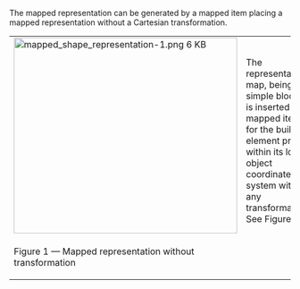 The mapped representation can be generated by a mapped item placing a mapped representation without a Cartesian transformation.

<table summary="mapped without transformation">
 <tr>
  <td>
   <img src="../../figures/examples/mapped_shape_representation-1.png" width="400" height="350" alt="mapped_shape_representation-1.png 6 KB">
  </td>
  <td style="vertical-align:bottom;">
   <p>
    The representation map, being a simple block, is inserted as a mapped item for the building element proxy within its local object 
    coordinate system without any transformation. See Figure 1.
   </p>
  </td>	
 </tr>
 <tr style="height:20px;">
  <td style=" vertical-align:bottom;">
   <p class="figure">Figure 1 &mdash; Mapped representation without transformation</p>
  </td>
  <td>&nbsp;</td>
 </tr>
</table>